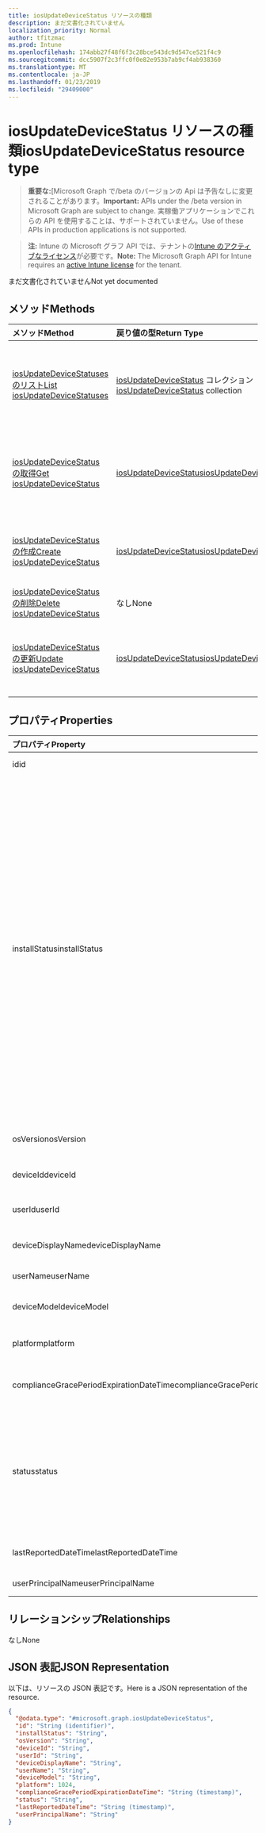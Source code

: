 ```yaml
---
title: iosUpdateDeviceStatus リソースの種類
description: まだ文書化されていません
localization_priority: Normal
author: tfitzmac
ms.prod: Intune
ms.openlocfilehash: 174abb27f48f6f3c28bce543dc9d547ce521f4c9
ms.sourcegitcommit: dcc5907f2c3ffc0f0e82e953b7ab9cf4ab938360
ms.translationtype: MT
ms.contentlocale: ja-JP
ms.lasthandoff: 01/23/2019
ms.locfileid: "29409000"
---
```

# <a name="iosupdatedevicestatus-resource-type"></a><span data-ttu-id="ba31f-103">iosUpdateDeviceStatus リソースの種類</span><span class="sxs-lookup"><span data-stu-id="ba31f-103">iosUpdateDeviceStatus resource type</span></span>

> <span data-ttu-id="ba31f-104">**重要な:**[Microsoft Graph で/beta のバージョンの Api は予告なしに変更されることがあります。</span><span class="sxs-lookup"><span data-stu-id="ba31f-104">**Important:** APIs under the /beta version in Microsoft Graph are subject to change.</span></span> <span data-ttu-id="ba31f-105">実稼働アプリケーションでこれらの API を使用することは、サポートされていません。</span><span class="sxs-lookup"><span data-stu-id="ba31f-105">Use of these APIs in production applications is not supported.</span></span>

> <span data-ttu-id="ba31f-106">**注:** Intune の Microsoft グラフ API では、テナントの[Intune のアクティブなライセンス](https://go.microsoft.com/fwlink/?linkid=839381)が必要です。</span><span class="sxs-lookup"><span data-stu-id="ba31f-106">**Note:** The Microsoft Graph API for Intune requires an [active Intune license](https://go.microsoft.com/fwlink/?linkid=839381) for the tenant.</span></span>

<span data-ttu-id="ba31f-107">まだ文書化されていません</span><span class="sxs-lookup"><span data-stu-id="ba31f-107">Not yet documented</span></span>

## <a name="methods"></a><span data-ttu-id="ba31f-108">メソッド</span><span class="sxs-lookup"><span data-stu-id="ba31f-108">Methods</span></span>
|<span data-ttu-id="ba31f-109">メソッド</span><span class="sxs-lookup"><span data-stu-id="ba31f-109">Method</span></span>|<span data-ttu-id="ba31f-110">戻り値の型</span><span class="sxs-lookup"><span data-stu-id="ba31f-110">Return Type</span></span>|<span data-ttu-id="ba31f-111">説明</span><span class="sxs-lookup"><span data-stu-id="ba31f-111">Description</span></span>|
|:---|:---|:---|
|[<span data-ttu-id="ba31f-112">iosUpdateDeviceStatuses のリスト</span><span class="sxs-lookup"><span data-stu-id="ba31f-112">List iosUpdateDeviceStatuses</span></span>](../api/intune-deviceconfig-iosupdatedevicestatus-list.md)|<span data-ttu-id="ba31f-113">[iosUpdateDeviceStatus](../resources/intune-deviceconfig-iosupdatedevicestatus.md) コレクション</span><span class="sxs-lookup"><span data-stu-id="ba31f-113">[iosUpdateDeviceStatus](../resources/intune-deviceconfig-iosupdatedevicestatus.md) collection</span></span>|<span data-ttu-id="ba31f-114">[iosUpdateDeviceStatus](../resources/intune-deviceconfig-iosupdatedevicestatus.md) オブジェクトのプロパティとリレーションシップをリストします。</span><span class="sxs-lookup"><span data-stu-id="ba31f-114">List properties and relationships of the [iosUpdateDeviceStatus](../resources/intune-deviceconfig-iosupdatedevicestatus.md) objects.</span></span>|
|[<span data-ttu-id="ba31f-115">iosUpdateDeviceStatus の取得</span><span class="sxs-lookup"><span data-stu-id="ba31f-115">Get iosUpdateDeviceStatus</span></span>](../api/intune-deviceconfig-iosupdatedevicestatus-get.md)|[<span data-ttu-id="ba31f-116">iosUpdateDeviceStatus</span><span class="sxs-lookup"><span data-stu-id="ba31f-116">iosUpdateDeviceStatus</span></span>](../resources/intune-deviceconfig-iosupdatedevicestatus.md)|<span data-ttu-id="ba31f-117">[iosUpdateDeviceStatus](../resources/intune-deviceconfig-iosupdatedevicestatus.md) オブジェクトのプロパティとリレーションシップを読み取ります。</span><span class="sxs-lookup"><span data-stu-id="ba31f-117">Read properties and relationships of the [iosUpdateDeviceStatus](../resources/intune-deviceconfig-iosupdatedevicestatus.md) object.</span></span>|
|[<span data-ttu-id="ba31f-118">iosUpdateDeviceStatus の作成</span><span class="sxs-lookup"><span data-stu-id="ba31f-118">Create iosUpdateDeviceStatus</span></span>](../api/intune-deviceconfig-iosupdatedevicestatus-create.md)|[<span data-ttu-id="ba31f-119">iosUpdateDeviceStatus</span><span class="sxs-lookup"><span data-stu-id="ba31f-119">iosUpdateDeviceStatus</span></span>](../resources/intune-deviceconfig-iosupdatedevicestatus.md)|<span data-ttu-id="ba31f-120">新しい [iosUpdateDeviceStatus](../resources/intune-deviceconfig-iosupdatedevicestatus.md) オブジェクトを作成します。</span><span class="sxs-lookup"><span data-stu-id="ba31f-120">Create a new [iosUpdateDeviceStatus](../resources/intune-deviceconfig-iosupdatedevicestatus.md) object.</span></span>|
|[<span data-ttu-id="ba31f-121">iosUpdateDeviceStatus の削除</span><span class="sxs-lookup"><span data-stu-id="ba31f-121">Delete iosUpdateDeviceStatus</span></span>](../api/intune-deviceconfig-iosupdatedevicestatus-delete.md)|<span data-ttu-id="ba31f-122">なし</span><span class="sxs-lookup"><span data-stu-id="ba31f-122">None</span></span>|<span data-ttu-id="ba31f-123">[iosUpdateDeviceStatus](../resources/intune-deviceconfig-iosupdatedevicestatus.md) を削除します。</span><span class="sxs-lookup"><span data-stu-id="ba31f-123">Deletes a [iosUpdateDeviceStatus](../resources/intune-deviceconfig-iosupdatedevicestatus.md).</span></span>|
|[<span data-ttu-id="ba31f-124">iosUpdateDeviceStatus の更新</span><span class="sxs-lookup"><span data-stu-id="ba31f-124">Update iosUpdateDeviceStatus</span></span>](../api/intune-deviceconfig-iosupdatedevicestatus-update.md)|[<span data-ttu-id="ba31f-125">iosUpdateDeviceStatus</span><span class="sxs-lookup"><span data-stu-id="ba31f-125">iosUpdateDeviceStatus</span></span>](../resources/intune-deviceconfig-iosupdatedevicestatus.md)|<span data-ttu-id="ba31f-126"> [iosUpdateDeviceStatus](../resources/intune-deviceconfig-iosupdatedevicestatus.md) オブジェクトのプロパティを更新します。</span><span class="sxs-lookup"><span data-stu-id="ba31f-126">Update the properties of a [iosUpdateDeviceStatus](../resources/intune-deviceconfig-iosupdatedevicestatus.md) object.</span></span>|

## <a name="properties"></a><span data-ttu-id="ba31f-127">プロパティ</span><span class="sxs-lookup"><span data-stu-id="ba31f-127">Properties</span></span>
|<span data-ttu-id="ba31f-128">プロパティ</span><span class="sxs-lookup"><span data-stu-id="ba31f-128">Property</span></span>|<span data-ttu-id="ba31f-129">型</span><span class="sxs-lookup"><span data-stu-id="ba31f-129">Type</span></span>|<span data-ttu-id="ba31f-130">説明</span><span class="sxs-lookup"><span data-stu-id="ba31f-130">Description</span></span>|
|:---|:---|:---|
|<span data-ttu-id="ba31f-131">id</span><span class="sxs-lookup"><span data-stu-id="ba31f-131">id</span></span>|<span data-ttu-id="ba31f-132">String</span><span class="sxs-lookup"><span data-stu-id="ba31f-132">String</span></span>|<span data-ttu-id="ba31f-133">エンティティのキー。</span><span class="sxs-lookup"><span data-stu-id="ba31f-133">Key of the entity.</span></span>|
|<span data-ttu-id="ba31f-134">installStatus</span><span class="sxs-lookup"><span data-stu-id="ba31f-134">installStatus</span></span>|[<span data-ttu-id="ba31f-135">iosUpdatesInstallStatus</span><span class="sxs-lookup"><span data-stu-id="ba31f-135">iosUpdatesInstallStatus</span></span>](../resources/intune-deviceconfig-iosupdatesinstallstatus.md)|<span data-ttu-id="ba31f-136">ポリシー レポートのインストール状態。</span><span class="sxs-lookup"><span data-stu-id="ba31f-136">The installation status of the policy report.</span></span> <span data-ttu-id="ba31f-137">使用可能な値: `success`、 `available`、 `idle`、 `unknown`、 `downloading`、 `downloadFailed`、 `downloadRequiresComputer`、 `downloadInsufficientSpace`、 `downloadInsufficientPower`、 `downloadInsufficientNetwork`、 `installing`、 `installInsufficientSpace`、 `installInsufficientPower`、 `installPhoneCallInProgress`、 `installFailed`、 `notSupportedOperation`、 `sharedDeviceUserLoggedInError`。</span><span class="sxs-lookup"><span data-stu-id="ba31f-137">Possible values are: `success`, `available`, `idle`, `unknown`, `downloading`, `downloadFailed`, `downloadRequiresComputer`, `downloadInsufficientSpace`, `downloadInsufficientPower`, `downloadInsufficientNetwork`, `installing`, `installInsufficientSpace`, `installInsufficientPower`, `installPhoneCallInProgress`, `installFailed`, `notSupportedOperation`, `sharedDeviceUserLoggedInError`.</span></span>|
|<span data-ttu-id="ba31f-138">osVersion</span><span class="sxs-lookup"><span data-stu-id="ba31f-138">osVersion</span></span>|<span data-ttu-id="ba31f-139">String</span><span class="sxs-lookup"><span data-stu-id="ba31f-139">String</span></span>|<span data-ttu-id="ba31f-140">レポートされているデバイス バージョン。</span><span class="sxs-lookup"><span data-stu-id="ba31f-140">The device version that is being reported.</span></span>|
|<span data-ttu-id="ba31f-141">deviceId</span><span class="sxs-lookup"><span data-stu-id="ba31f-141">deviceId</span></span>|<span data-ttu-id="ba31f-142">String</span><span class="sxs-lookup"><span data-stu-id="ba31f-142">String</span></span>|<span data-ttu-id="ba31f-143">レポートされているデバイス ID。</span><span class="sxs-lookup"><span data-stu-id="ba31f-143">The device id that is being reported.</span></span>|
|<span data-ttu-id="ba31f-144">userId</span><span class="sxs-lookup"><span data-stu-id="ba31f-144">userId</span></span>|<span data-ttu-id="ba31f-145">String</span><span class="sxs-lookup"><span data-stu-id="ba31f-145">String</span></span>|<span data-ttu-id="ba31f-146">レポートされているユーザー ID。</span><span class="sxs-lookup"><span data-stu-id="ba31f-146">The User id that is being reported.</span></span>|
|<span data-ttu-id="ba31f-147">deviceDisplayName</span><span class="sxs-lookup"><span data-stu-id="ba31f-147">deviceDisplayName</span></span>|<span data-ttu-id="ba31f-148">String</span><span class="sxs-lookup"><span data-stu-id="ba31f-148">String</span></span>|<span data-ttu-id="ba31f-149">DevicePolicyStatus のデバイス名。</span><span class="sxs-lookup"><span data-stu-id="ba31f-149">Device name of the DevicePolicyStatus.</span></span>|
|<span data-ttu-id="ba31f-150">userName</span><span class="sxs-lookup"><span data-stu-id="ba31f-150">userName</span></span>|<span data-ttu-id="ba31f-151">String</span><span class="sxs-lookup"><span data-stu-id="ba31f-151">String</span></span>|<span data-ttu-id="ba31f-152">レポートされているユーザー名</span><span class="sxs-lookup"><span data-stu-id="ba31f-152">The User Name that is being reported</span></span>|
|<span data-ttu-id="ba31f-153">deviceModel</span><span class="sxs-lookup"><span data-stu-id="ba31f-153">deviceModel</span></span>|<span data-ttu-id="ba31f-154">String</span><span class="sxs-lookup"><span data-stu-id="ba31f-154">String</span></span>|<span data-ttu-id="ba31f-155">レポートされているデバイス モデル</span><span class="sxs-lookup"><span data-stu-id="ba31f-155">The device model that is being reported</span></span>|
|<span data-ttu-id="ba31f-156">platform</span><span class="sxs-lookup"><span data-stu-id="ba31f-156">platform</span></span>|<span data-ttu-id="ba31f-157">Int32</span><span class="sxs-lookup"><span data-stu-id="ba31f-157">Int32</span></span>|<span data-ttu-id="ba31f-158">報告されているデバイスのプラットフォーム</span><span class="sxs-lookup"><span data-stu-id="ba31f-158">Platform of the device that is being reported</span></span>|
|<span data-ttu-id="ba31f-159">complianceGracePeriodExpirationDateTime</span><span class="sxs-lookup"><span data-stu-id="ba31f-159">complianceGracePeriodExpirationDateTime</span></span>|<span data-ttu-id="ba31f-160">DateTimeOffset</span><span class="sxs-lookup"><span data-stu-id="ba31f-160">DateTimeOffset</span></span>|<span data-ttu-id="ba31f-161">デバイス コンプライアンスの猶予期間が過ぎる DateTime</span><span class="sxs-lookup"><span data-stu-id="ba31f-161">The DateTime when device compliance grace period expires</span></span>|
|<span data-ttu-id="ba31f-162">status</span><span class="sxs-lookup"><span data-stu-id="ba31f-162">status</span></span>|[<span data-ttu-id="ba31f-163">complianceStatus</span><span class="sxs-lookup"><span data-stu-id="ba31f-163">complianceStatus</span></span>](../resources/intune-shared-compliancestatus.md)|<span data-ttu-id="ba31f-164">ポリシー レポートのコンプライアンスの状態。</span><span class="sxs-lookup"><span data-stu-id="ba31f-164">Compliance status of the policy report.</span></span> <span data-ttu-id="ba31f-165">可能な値は、`unknown`、`notApplicable`、`compliant`、`remediated`、`nonCompliant`、`error`、`conflict`、`notAssigned` です。</span><span class="sxs-lookup"><span data-stu-id="ba31f-165">Possible values are: `unknown`, `notApplicable`, `compliant`, `remediated`, `nonCompliant`, `error`, `conflict`, `notAssigned`.</span></span>|
|<span data-ttu-id="ba31f-166">lastReportedDateTime</span><span class="sxs-lookup"><span data-stu-id="ba31f-166">lastReportedDateTime</span></span>|<span data-ttu-id="ba31f-167">DateTimeOffset</span><span class="sxs-lookup"><span data-stu-id="ba31f-167">DateTimeOffset</span></span>|<span data-ttu-id="ba31f-168">ポリシー レポートの最終変更日時。</span><span class="sxs-lookup"><span data-stu-id="ba31f-168">Last modified date time of the policy report.</span></span>|
|<span data-ttu-id="ba31f-169">userPrincipalName</span><span class="sxs-lookup"><span data-stu-id="ba31f-169">userPrincipalName</span></span>|<span data-ttu-id="ba31f-170">String</span><span class="sxs-lookup"><span data-stu-id="ba31f-170">String</span></span>|<span data-ttu-id="ba31f-171">UserPrincipalName。</span><span class="sxs-lookup"><span data-stu-id="ba31f-171">UserPrincipalName.</span></span>|

## <a name="relationships"></a><span data-ttu-id="ba31f-172">リレーションシップ</span><span class="sxs-lookup"><span data-stu-id="ba31f-172">Relationships</span></span>
<span data-ttu-id="ba31f-173">なし</span><span class="sxs-lookup"><span data-stu-id="ba31f-173">None</span></span>

## <a name="json-representation"></a><span data-ttu-id="ba31f-174">JSON 表記</span><span class="sxs-lookup"><span data-stu-id="ba31f-174">JSON Representation</span></span>
<span data-ttu-id="ba31f-175">以下は、リソースの JSON 表記です。</span><span class="sxs-lookup"><span data-stu-id="ba31f-175">Here is a JSON representation of the resource.</span></span>
<!-- {
  "blockType": "resource",
  "keyProperty": "id",
  "@odata.type": "microsoft.graph.iosUpdateDeviceStatus"
}
-->
``` json
{
  "@odata.type": "#microsoft.graph.iosUpdateDeviceStatus",
  "id": "String (identifier)",
  "installStatus": "String",
  "osVersion": "String",
  "deviceId": "String",
  "userId": "String",
  "deviceDisplayName": "String",
  "userName": "String",
  "deviceModel": "String",
  "platform": 1024,
  "complianceGracePeriodExpirationDateTime": "String (timestamp)",
  "status": "String",
  "lastReportedDateTime": "String (timestamp)",
  "userPrincipalName": "String"
}
```




